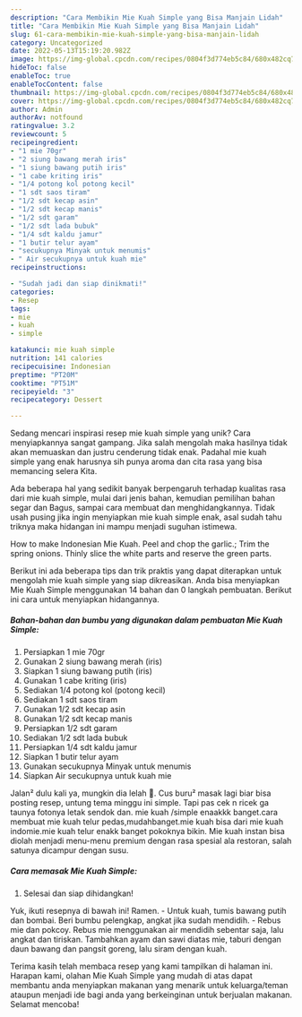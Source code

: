 ```yaml
---
description: "Cara Membikin Mie Kuah Simple yang Bisa Manjain Lidah"
title: "Cara Membikin Mie Kuah Simple yang Bisa Manjain Lidah"
slug: 61-cara-membikin-mie-kuah-simple-yang-bisa-manjain-lidah
category: Uncategorized
date: 2022-05-13T15:19:20.982Z
image: https://img-global.cpcdn.com/recipes/0804f3d774eb5c84/680x482cq70/mie-kuah-simple-foto-resep-utama.jpg
hideToc: false
enableToc: true
enableTocContent: false
thumbnail: https://img-global.cpcdn.com/recipes/0804f3d774eb5c84/680x482cq70/mie-kuah-simple-foto-resep-utama.jpg
cover: https://img-global.cpcdn.com/recipes/0804f3d774eb5c84/680x482cq70/mie-kuah-simple-foto-resep-utama.jpg
author: Admin
authorAv: notfound
ratingvalue: 3.2
reviewcount: 5
recipeingredient:
- "1 mie 70gr"
- "2 siung bawang merah iris"
- "1 siung bawang putih iris"
- "1 cabe kriting iris"
- "1/4 potong kol potong kecil"
- "1 sdt saos tiram"
- "1/2 sdt kecap asin"
- "1/2 sdt kecap manis"
- "1/2 sdt garam"
- "1/2 sdt lada bubuk"
- "1/4 sdt kaldu jamur"
- "1 butir telur ayam"
- "secukupnya Minyak untuk menumis"
- " Air secukupnya untuk kuah mie"
recipeinstructions:

- "Sudah jadi dan siap dinikmati!"
categories:
- Resep
tags:
- mie
- kuah
- simple

katakunci: mie kuah simple 
nutrition: 141 calories
recipecuisine: Indonesian
preptime: "PT20M"
cooktime: "PT51M"
recipeyield: "3"
recipecategory: Dessert

---
```





Sedang mencari inspirasi resep mie kuah simple yang unik? Cara menyiapkannya sangat gampang. Jika salah mengolah maka hasilnya tidak akan memuaskan dan justru cenderung tidak enak. Padahal mie kuah simple yang enak harusnya sih punya aroma dan cita rasa yang bisa memancing selera Kita.





Ada beberapa hal yang sedikit banyak berpengaruh terhadap kualitas rasa dari mie kuah simple, mulai dari jenis bahan, kemudian pemilihan bahan segar dan Bagus, sampai cara membuat dan menghidangkannya. Tidak usah pusing jika ingin menyiapkan mie kuah simple enak,      asal sudah tahu triknya maka hidangan ini mampu menjadi suguhan istimewa.














How to make Indonesian Mie Kuah. Peel and chop the garlic.; Trim the spring onions. Thinly slice the white parts and reserve the green parts.






Berikut ini ada beberapa tips dan trik praktis yang dapat diterapkan untuk mengolah mie kuah simple yang siap dikreasikan. Anda bisa menyiapkan Mie Kuah Simple menggunakan 14 bahan dan 0 langkah pembuatan. Berikut ini cara untuk menyiapkan hidangannya.

<!--inarticleads1-->

##### Bahan-bahan dan bumbu yang digunakan dalam pembuatan Mie Kuah Simple:

1. Persiapkan 1 mie 70gr
1. Gunakan 2 siung bawang merah (iris)
1. Siapkan 1 siung bawang putih (iris)
1. Gunakan 1 cabe kriting (iris)
1. Sediakan 1/4 potong kol (potong kecil)
1. Sediakan 1 sdt saos tiram
1. Gunakan 1/2 sdt kecap asin
1. Gunakan 1/2 sdt kecap manis
1. Persiapkan 1/2 sdt garam
1. Sediakan 1/2 sdt lada bubuk
1. Persiapkan 1/4 sdt kaldu jamur
1. Siapkan 1 butir telur ayam
1. Gunakan secukupnya Minyak untuk menumis
1. Siapkan  Air secukupnya untuk kuah mie


Jalan² dulu kali ya, mungkin dia lelah 🤣. Cus buru² masak lagi biar bisa posting resep, untung tema minggu ini simple. Tapi pas cek n ricek ga taunya fotonya letak sendok dan. mie kuah /simple enaakkk banget.cara membuat mie kuah telur pedas,mudahbanget.mie kuah bisa dari mie kuah indomie.mie kuah telur enakk banget pokoknya bikin. Mie kuah instan bisa diolah menjadi menu-menu premium dengan rasa spesial ala restoran, salah satunya dicampur dengan susu. 

<!--inarticleads2-->

##### Cara memasak Mie Kuah Simple:


1. Selesai dan siap dihidangkan!

Yuk, ikuti resepnya di bawah ini! Ramen. - Untuk kuah, tumis bawang putih dan bombai. Beri bumbu pelengkap, angkat jika sudah mendidih. - Rebus mie dan pokcoy. Rebus mie menggunakan air mendidih sebentar saja, lalu angkat dan tiriskan. Tambahkan ayam dan sawi diatas mie, taburi dengan daun bawang dan pangsit goreng, lalu siram dengan kuah. 

Terima kasih telah membaca resep yang kami tampilkan di halaman ini. Harapan kami, olahan Mie Kuah Simple yang mudah di atas dapat membantu anda menyiapkan makanan yang menarik untuk keluarga/teman ataupun menjadi ide bagi anda yang berkeinginan untuk berjualan makanan. Selamat mencoba!

